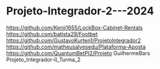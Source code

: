 # Projeto-Integrador-2---2024
https://github.com/Kenji1655/LockBox-Cabinet-Rentals
https://github.com/batista29/Footbet
https://github.com/GustavoKurten1/ProjetoIntegrador2
https://github.com/matheusalvesedu/Plataforma-Aposta
https://github.com/QuantumBetPI2/Projeto
GuilhermeBars
Projeto_Integrador-II_Turma_2








